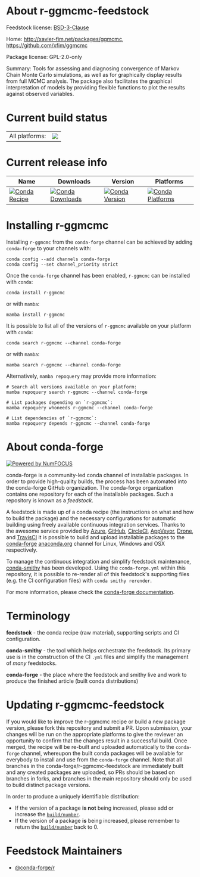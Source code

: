 About r-ggmcmc-feedstock
========================

Feedstock license: [BSD-3-Clause](https://github.com/conda-forge/r-ggmcmc-feedstock/blob/main/LICENSE.txt)

Home: http://xavier-fim.net/packages/ggmcmc, https://github.com/xfim/ggmcmc

Package license: GPL-2.0-only

Summary: Tools for assessing and diagnosing convergence of Markov Chain Monte Carlo simulations, as well as for graphically display results from full MCMC analysis. The package also facilitates the graphical interpretation of models by providing flexible functions to plot the results against observed variables.

Current build status
====================


<table><tr><td>All platforms:</td>
    <td>
      <a href="https://dev.azure.com/conda-forge/feedstock-builds/_build/latest?definitionId=3395&branchName=main">
        <img src="https://dev.azure.com/conda-forge/feedstock-builds/_apis/build/status/r-ggmcmc-feedstock?branchName=main">
      </a>
    </td>
  </tr>
</table>

Current release info
====================

| Name | Downloads | Version | Platforms |
| --- | --- | --- | --- |
| [![Conda Recipe](https://img.shields.io/badge/recipe-r--ggmcmc-green.svg)](https://anaconda.org/conda-forge/r-ggmcmc) | [![Conda Downloads](https://img.shields.io/conda/dn/conda-forge/r-ggmcmc.svg)](https://anaconda.org/conda-forge/r-ggmcmc) | [![Conda Version](https://img.shields.io/conda/vn/conda-forge/r-ggmcmc.svg)](https://anaconda.org/conda-forge/r-ggmcmc) | [![Conda Platforms](https://img.shields.io/conda/pn/conda-forge/r-ggmcmc.svg)](https://anaconda.org/conda-forge/r-ggmcmc) |

Installing r-ggmcmc
===================

Installing `r-ggmcmc` from the `conda-forge` channel can be achieved by adding `conda-forge` to your channels with:

```
conda config --add channels conda-forge
conda config --set channel_priority strict
```

Once the `conda-forge` channel has been enabled, `r-ggmcmc` can be installed with `conda`:

```
conda install r-ggmcmc
```

or with `mamba`:

```
mamba install r-ggmcmc
```

It is possible to list all of the versions of `r-ggmcmc` available on your platform with `conda`:

```
conda search r-ggmcmc --channel conda-forge
```

or with `mamba`:

```
mamba search r-ggmcmc --channel conda-forge
```

Alternatively, `mamba repoquery` may provide more information:

```
# Search all versions available on your platform:
mamba repoquery search r-ggmcmc --channel conda-forge

# List packages depending on `r-ggmcmc`:
mamba repoquery whoneeds r-ggmcmc --channel conda-forge

# List dependencies of `r-ggmcmc`:
mamba repoquery depends r-ggmcmc --channel conda-forge
```


About conda-forge
=================

[![Powered by
NumFOCUS](https://img.shields.io/badge/powered%20by-NumFOCUS-orange.svg?style=flat&colorA=E1523D&colorB=007D8A)](https://numfocus.org)

conda-forge is a community-led conda channel of installable packages.
In order to provide high-quality builds, the process has been automated into the
conda-forge GitHub organization. The conda-forge organization contains one repository
for each of the installable packages. Such a repository is known as a *feedstock*.

A feedstock is made up of a conda recipe (the instructions on what and how to build
the package) and the necessary configurations for automatic building using freely
available continuous integration services. Thanks to the awesome service provided by
[Azure](https://azure.microsoft.com/en-us/services/devops/), [GitHub](https://github.com/),
[CircleCI](https://circleci.com/), [AppVeyor](https://www.appveyor.com/),
[Drone](https://cloud.drone.io/welcome), and [TravisCI](https://travis-ci.com/)
it is possible to build and upload installable packages to the
[conda-forge](https://anaconda.org/conda-forge) [anaconda.org](https://anaconda.org/)
channel for Linux, Windows and OSX respectively.

To manage the continuous integration and simplify feedstock maintenance,
[conda-smithy](https://github.com/conda-forge/conda-smithy) has been developed.
Using the ``conda-forge.yml`` within this repository, it is possible to re-render all of
this feedstock's supporting files (e.g. the CI configuration files) with ``conda smithy rerender``.

For more information, please check the [conda-forge documentation](https://conda-forge.org/docs/).

Terminology
===========

**feedstock** - the conda recipe (raw material), supporting scripts and CI configuration.

**conda-smithy** - the tool which helps orchestrate the feedstock.
                   Its primary use is in the construction of the CI ``.yml`` files
                   and simplify the management of *many* feedstocks.

**conda-forge** - the place where the feedstock and smithy live and work to
                  produce the finished article (built conda distributions)


Updating r-ggmcmc-feedstock
===========================

If you would like to improve the r-ggmcmc recipe or build a new
package version, please fork this repository and submit a PR. Upon submission,
your changes will be run on the appropriate platforms to give the reviewer an
opportunity to confirm that the changes result in a successful build. Once
merged, the recipe will be re-built and uploaded automatically to the
`conda-forge` channel, whereupon the built conda packages will be available for
everybody to install and use from the `conda-forge` channel.
Note that all branches in the conda-forge/r-ggmcmc-feedstock are
immediately built and any created packages are uploaded, so PRs should be based
on branches in forks, and branches in the main repository should only be used to
build distinct package versions.

In order to produce a uniquely identifiable distribution:
 * If the version of a package **is not** being increased, please add or increase
   the [``build/number``](https://docs.conda.io/projects/conda-build/en/latest/resources/define-metadata.html#build-number-and-string).
 * If the version of a package **is** being increased, please remember to return
   the [``build/number``](https://docs.conda.io/projects/conda-build/en/latest/resources/define-metadata.html#build-number-and-string)
   back to 0.

Feedstock Maintainers
=====================

* [@conda-forge/r](https://github.com/orgs/conda-forge/teams/r/)

